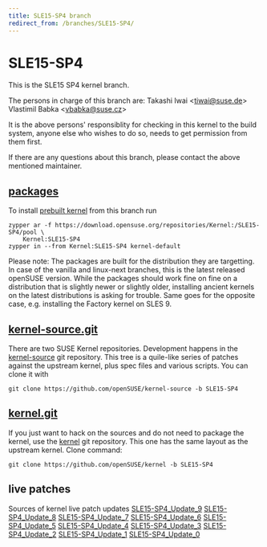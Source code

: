 ```yaml
---
title: SLE15-SP4 branch
redirect_from: /branches/SLE15-SP4/
---
```

# SLE15-SP4
This is the SLE15 SP4 kernel branch.

The persons in charge of this branch are:
Takashi Iwai <[tiwai@suse.de](mailto:tiwai@suse.de?subject=SLE15-SP4%20branch)>
Vlastimil Babka <[vbabka@suse.cz](mailto:vbabka@suse.cz?subject=SLE15-SP4%20branch)>

It is the above persons' responsiblity for checking in this kernel to
the build system, anyone else who wishes to do so, needs to get
permission from them first.

If there are any questions about this branch, please contact the above
mentioned maintainer.


## [packages](https://download.opensuse.org/repositories/Kernel:/SLE15-SP4)
To install
[prebuilt kernel](https://download.opensuse.org/repositories/Kernel:/SLE15-SP4)
from this branch run

```
zypper ar -f https://download.opensuse.org/repositories/Kernel:/SLE15-SP4/pool \
    Kernel:SLE15-SP4
zypper in --from Kernel:SLE15-SP4 kernel-default
```

Please note: The packages are built for the distribution they are
targetting. In case of the vanilla and linux-next branches, this is the
latest released openSUSE version. While the packages should work fine on
fine on a distribution that is slightly newer or slightly older,
installing ancient kernels on the latest distributions is asking for
trouble. Same goes for the opposite case, e.g. installing the Factory
kernel on SLES 9.

## [kernel-source.git](https://github.com/openSUSE/kernel-source/tree/SLE15-SP4)
There are two SUSE Kernel repositories. Development happens in the
[kernel-source](https://github.com/openSUSE/kernel-source/tree/SLE15-SP4)
git repository. This tree is a quile-like series of patches against the
upstream kernel, plus spec files and various scripts. You can clone it
with

```
git clone https://github.com/openSUSE/kernel-source -b SLE15-SP4
```

## [kernel.git](https://github.com/openSUSE/kernel/tree/SLE15-SP4)
If you just want to hack on the sources and do not need to package the
kernel, use the [kernel](https://github.com/openSUSE/kernel/tree/SLE15-SP4)
git repository. This one has the same layout as the upstream kernel. Clone
command:

```
git clone https://github.com/openSUSE/kernel -b SLE15-SP4
```

## live patches
Sources of kernel live patch updates [SLE15-SP4_Update_9](https://github.com/SUSE/kernel-livepatch/tree/SLE15-SP4_Update_9) [SLE15-SP4_Update_8](https://github.com/SUSE/kernel-livepatch/tree/SLE15-SP4_Update_8) [SLE15-SP4_Update_7](https://github.com/SUSE/kernel-livepatch/tree/SLE15-SP4_Update_7) [SLE15-SP4_Update_6](https://github.com/SUSE/kernel-livepatch/tree/SLE15-SP4_Update_6) [SLE15-SP4_Update_5](https://github.com/SUSE/kernel-livepatch/tree/SLE15-SP4_Update_5) [SLE15-SP4_Update_4](https://github.com/SUSE/kernel-livepatch/tree/SLE15-SP4_Update_4) [SLE15-SP4_Update_3](https://github.com/SUSE/kernel-livepatch/tree/SLE15-SP4_Update_3) [SLE15-SP4_Update_2](https://github.com/SUSE/kernel-livepatch/tree/SLE15-SP4_Update_2) [SLE15-SP4_Update_1](https://github.com/SUSE/kernel-livepatch/tree/SLE15-SP4_Update_1) [SLE15-SP4_Update_0](https://github.com/SUSE/kernel-livepatch/tree/SLE15-SP4_Update_0)
